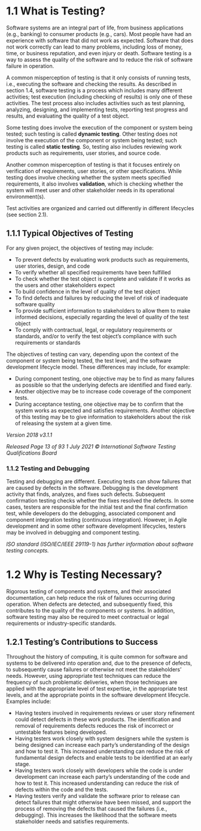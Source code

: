 # 1.1 What is Testing?

Software systems are an integral part of life, from business applications (e.g., banking) to consumer products (e.g., cars). Most people have had an experience with software that did not work as expected. Software that does not work correctly can lead to many problems, including loss of money, time, or business reputation, and even injury or death. Software testing is a way to assess the quality of the software and to reduce the risk of software failure in operation.

A common misperception of testing is that it only consists of running tests, i.e., executing the software and checking the results. As described in section 1.4, software testing is a process which includes many different activities; test execution (including checking of results) is only one of these activities. The test process also includes activities such as test planning, analyzing, designing, and implementing tests, reporting test progress and results, and evaluating the quality of a test object.

Some testing does involve the execution of the component or system being tested; such testing is called **dynamic testing**. Other testing does not involve the execution of the component or system being tested; such testing is called **static testing**. So, testing also includes reviewing work products such as requirements, user stories, and source code.

Another common misperception of testing is that it focuses entirely on verification of requirements, user stories, or other specifications. While testing does involve checking whether the system meets specified requirements, it also involves **validation**, which is checking whether the system will meet user and other stakeholder needs in its operational environment(s).

Test activities are organized and carried out differently in different lifecycles (see section 2.1).

## 1.1.1 Typical Objectives of Testing

For any given project, the objectives of testing may include:

- To prevent defects by evaluating work products such as requirements, user stories, design, and code
- To verify whether all specified requirements have been fulfilled
- To check whether the test object is complete and validate if it works as the users and other stakeholders expect
- To build confidence in the level of quality of the test object
- To find defects and failures by reducing the level of risk of inadequate software quality
- To provide sufficient information to stakeholders to allow them to make informed decisions, especially regarding the level of quality of the test object
- To comply with contractual, legal, or regulatory requirements or standards, and/or to verify the test object’s compliance with such requirements or standards

The objectives of testing can vary, depending upon the context of the component or system being tested, the test level, and the software development lifecycle model. These differences may include, for example:

- During component testing, one objective may be to find as many failures as possible so that the underlying defects are identified and fixed early.
- Another objective may be to increase code coverage of the component tests.
- During acceptance testing, one objective may be to confirm that the system works as expected and satisfies requirements. Another objective of this testing may be to give information to stakeholders about the risk of releasing the system at a given time.

*Version 2018 v3.1.1*

*Released Page 13 of 93 1 July 2021 © International Software Testing Qualifications Board*

### 1.1.2 Testing and Debugging

Testing and debugging are different.
Executing tests can show failures that are caused by defects in the software. 
Debugging is the development activity that finds, analyzes, and fixes such defects. 
Subsequent confirmation testing checks whether the fixes resolved the defects. 
In some cases, testers are responsible for the initial test and the final confirmation test, while developers do the debugging, associated component and component integration testing (continuous integration). However, in Agile development and in some other software development lifecycles, testers may be involved in debugging and component testing.

*ISO standard (ISO/IEC/IEEE 29119-1) has further information about software testing concepts.*

# 1.2 Why is Testing Necessary?

Rigorous testing of components and systems, and their associated documentation, can help reduce the risk of failures occurring during operation. When defects are detected, and subsequently fixed, this contributes to the quality of the components or systems. In addition, software testing may also be required to meet contractual or legal requirements or industry-specific standards.

## 1.2.1 Testing’s Contributions to Success

Throughout the history of computing, it is quite common for software and systems to be delivered into operation and, due to the presence of defects, to subsequently cause failures or otherwise not meet the stakeholders’ needs. However, using appropriate test techniques can reduce the frequency of such problematic deliveries, when those techniques are applied with the appropriate level of test expertise, in the appropriate test levels, and at the appropriate points in the software development lifecycle. Examples include:

- Having testers involved in requirements reviews or user story refinement could detect defects in these work products. The identification and removal of requirements defects reduces the risk of incorrect or untestable features being developed.
- Having testers work closely with system designers while the system is being designed can increase each party’s understanding of the design and how to test it. This increased understanding can reduce the risk of fundamental design defects and enable tests to be identified at an early stage.
- Having testers work closely with developers while the code is under development can increase each party’s understanding of the code and how to test it. This increased understanding can reduce the risk of defects within the code and the tests.
- Having testers verify and validate the software prior to release can detect failures that might otherwise have been missed, and support the process of removing the defects that caused the failures (i.e., debugging). This increases the likelihood that the software meets stakeholder needs and satisfies requirements.
